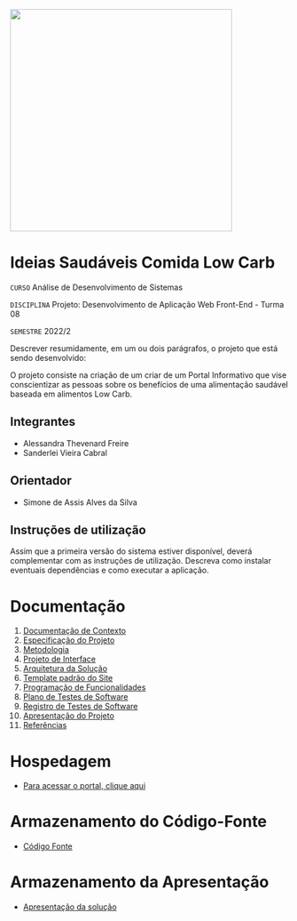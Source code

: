 <img id = "figma" src="../docs/img/Modelologo.png" width=400px>

# Ideias Saudáveis Comida Low Carb

`CURSO`
Análise de Desenvolvimento de Sistemas

`DISCIPLINA`
Projeto: Desenvolvimento de Aplicação Web Front-End - Turma 08

`SEMESTRE`
2022/2

Descrever resumidamente, em um ou dois parágrafos, o projeto que está sendo desenvolvido:

O projeto consiste na criação de um criar de um Portal Informativo que vise conscientizar as pessoas sobre os benefícios de uma alimentação saudável baseada em alimentos Low Carb. 

## Integrantes

* Alessandra Thevenard Freire
* Sanderlei Vieira Cabral


## Orientador

* Simone de Assis Alves da Silva

## Instruções de utilização

Assim que a primeira versão do sistema estiver disponível, deverá complementar com as instruções de utilização. Descreva como instalar eventuais dependências e como executar a aplicação.

# Documentação

<ol>
<li><a href="docs/01-Documentação de Contexto.md"> Documentação de Contexto</a></li>
<li><a href="docs/02-Especificação do Projeto.md"> Especificação do Projeto</a></li>
<li><a href="docs/03-Metodologia.md"> Metodologia</a></li>
<li><a href="docs/04-Projeto de Interface.md"> Projeto de Interface</a></li>
<li><a href="docs/05-Arquitetura da Solução.md"> Arquitetura da Solução</a></li>
<li><a href="docs/06-Template padrão do Site.md"> Template padrão do Site</a></li>
<li><a href="docs/07-Programação de Funcionalidades.md"> Programação de Funcionalidades</a></li>
<li><a href="docs/08-Plano de Testes de Software.md"> Plano de Testes de Software</a></li>
<li><a href="docs/09-Registro de Testes de Software.md"> Registro de Testes de Software</a></li>
<li><a href="docs/10-Apresentação do Projeto.md"> Apresentação do Projeto</a></li>
<li><a href="docs/11-Referências.md"> Referências</a></li>
</ol>

# Hospedagem

* <a href="https://icei-puc-minas-pmv-ads.github.io/pmv-ads-2022-2-e1-proj-web-t8-ideias-saudaveis-comida-low-carb/src/home.html">Para acessar o portal, clique aqui</a>

# Armazenamento do Código-Fonte

* <a href="https://drive.google.com/file/d/1tTyDrRUCHm8LAuKNckLhp3fFZg9sfLdF/view?usp=share_link"> Código Fonte</a>

# Armazenamento da Apresentação

* <a href="https://docs.google.com/presentation/d/1RQKFXMFP8cFUNCcrxWvOZX9rkHvPTDnx/edit?usp=share_link&ouid=103093552031655517445&rtpof=true&sd=true">Apresentação da solução</a>

